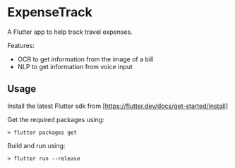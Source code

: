# ExpenseTrack

A Flutter app to help track travel expenses.

Features:
* OCR to get information from the image of a bill
* NLP to get information from voice input

## Usage

Install the latest Flutter sdk from [https://flutter.dev/docs/get-started/install]

Get the required packages using:
```
> flutter packages get
```
Build and run using:
```
> flutter run --release
```